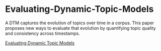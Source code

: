 # Evaluating-Dynamic-Topic-Models
A DTM captures the evolution of topics over time in a corpus. This paper proposes new ways to evaluate that evolution by quantifying topic quality and consistency across timestamps.

[Evaluating Dynamic Topic Models](https://aclanthology.org/2024.acl-long.11/)
